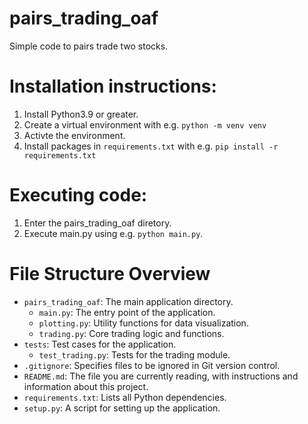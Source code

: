 # pairs_trading_oaf
Simple code to pairs trade two stocks.

# Installation instructions:

1. Install Python3.9 or greater.
2. Create a virtual environment with e.g. `python -m venv venv`
3. Activte the environment.
4. Install packages in `requirements.txt` with e.g. `pip install -r requirements.txt`

# Executing code:

1. Enter the pairs_trading_oaf diretory.
2. Execute main.py using e.g. `python main.py`.

# File Structure Overview

- `pairs_trading_oaf`: The main application directory.
  - `main.py`: The entry point of the application.
  - `plotting.py`: Utility functions for data visualization.
  - `trading.py`: Core trading logic and functions.
- `tests`: Test cases for the application.
  - `test_trading.py`: Tests for the trading module.
- `.gitignore`: Specifies files to be ignored in Git version control.
- `README.md`: The file you are currently reading, with instructions and information about this project.
- `requirements.txt`: Lists all Python dependencies.
- `setup.py`: A script for setting up the application.

